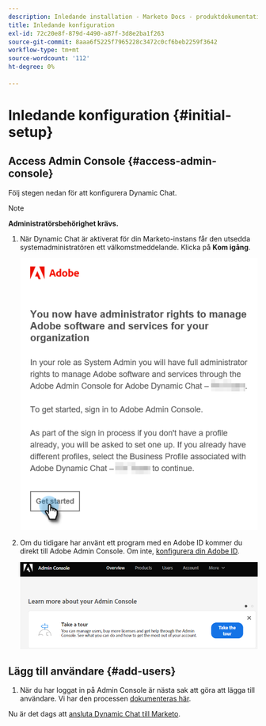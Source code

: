 ```yaml
---
description: Inledande installation - Marketo Docs - produktdokumentation
title: Inledande konfiguration
exl-id: 72c20e8f-879d-4490-a87f-3d8e2ba1f263
source-git-commit: 8aaa6f5225f7965228c3472c0cf6beb2259f3642
workflow-type: tm+mt
source-wordcount: '112'
ht-degree: 0%

---
```


# Inledande konfiguration {#initial-setup}

## Access Admin Console {#access-admin-console}

Följ stegen nedan för att konfigurera Dynamic Chat.

>[!NOTE]
>
>**Administratörsbehörighet krävs.**

1. När Dynamic Chat är aktiverat för din Marketo-instans får den utsedda systemadministratören ett välkomstmeddelande. Klicka på **Kom igång**.

   ![](assets/initial-setup-1.png)

1. Om du tidigare har använt ett program med en Adobe ID kommer du direkt till Adobe Admin Console. Om inte, [konfigurera din Adobe ID](https://helpx.adobe.com/manage-account/using/create-update-adobe-id.html).

   ![](assets/initial-setup-2.png)

## Lägg till användare {#add-users}

1. När du har loggat in på Admin Console är nästa sak att göra att lägga till användare. Vi har den processen [dokumenteras här](/help/marketo/product-docs/demand-generation/dynamic-chat/add-or-remove-chat-users.md#add-a-chat-user).

Nu är det dags att [ansluta Dynamic Chat till Marketo](/help/marketo/product-docs/demand-generation/dynamic-chat/connect-dynamic-chat-to-marketo.md).
